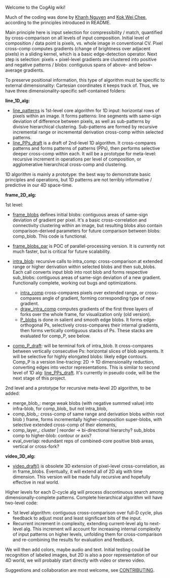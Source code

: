 Welcome to the CogAlg wiki!

Much of the coding was done by [Khanh Nguyen](https://github.com/khanh93vn/CogAlg) and [Kok Wei Chee](https://github.com/kwcckw/CogAlg), according to the principles introduced in README.

Main principle here is input selection for compressibility / match, quantified by cross-comparison on all levels of input composition. Initial level of composition / data point is pixels, vs. whole image in conventional CV. Pixel cross-comp computes gradients (change of brightness over adjacent pixels) in a sliding kernel, which is a basic edge-detection operator. Next step is selection: pixels + pixel-level gradients are clustered into positive and negative patterns / blobs: contiguous spans of above- and below- average gradients. 

To preserve positional information, this type of algorithm must be specific to external dimensionality: Cartesian coordinates it keeps track of. Thus, we have three dimensionality-specific self-contained folders:

**line_1D_alg:**

- [line_patterns](https://github.com/boris-kz/CogAlg/blob/master/line_1D_alg/line_patterns.py) is 1st-level core algorithm for 1D input: horizontal rows of pixels within an image. It forms patterns: line segments with same-sign deviation of difference between pixels, as well as sub-patterns by divisive hierarchical clustering. Sub-patterns are formed by recursive incremental range or incremental derivation cross-comp within selected patterns.  
- [line_PPs_draft](https://github.com/boris-kz/CogAlg/blob/master/line_1D_alg/line_patterns.py) is a draft of 2nd-level 1D algorithm. It cross-compares patterns and forms patterns of patterns (PPs), then performs selective deeper cross-comp within each. It will be a prototype for meta-level: recursive increment in operations per level of composition, or agglomerative hierarchical cross-comp and clustering. 

1D algorithm is mainly a prototype: the best way to demonstrate basic principles and operations, but 1D patterns are not terribly informative / predictive in our 4D space-time.


**frame_2D_alg:**

 1st level:
- [frame_blobs](https://github.com/boris-kz/CogAlg/blob/master/frame_2D_alg/frame_blobs.py) defines initial blobs: contiguous areas of same-sign deviation of gradient per pixel. It's a basic cross-correlation and connectivity clustering within an image, but resulting blobs also contain comparison-derived parameters for future comparison between blobs: comp_blob. This code is functional. 
- [frame_blobs_par](https://github.com/boris-kz/CogAlg/blob/master/frame_2D_alg/frame_blobs_par.py) is POC of parallel-processing version. It is currently not much faster, but is critical for future scalability. 

- [intra_blob](https://github.com/boris-kz/CogAlg/tree/master/frame_2D_alg/intra_blob): recursive calls to intra_comp: cross-comparison at extended range or higher derivation within selected blobs and then sub_blobs. Each call converts input blob into root blob and forms respective sub_blobs: contiguous areas of same-sign deviation of a new gradient. Functionally complete, working out bugs and optimizations.
   
  - [intra_comp](https://github.com/boris-kz/CogAlg/blob/master/frame_2D_alg/intra_comp.py) cross-compares pixels over extended range, or cross-compares angle of gradient, forming corresponding type of new gradient.
  - [draw_intra_comp](https://github.com/boris-kz/CogAlg/blob/master/frame_2D_alg/draw_intra_comp.py) computes gradients of the first three layers of forks over the whole frame, for visualization only (old version).  
  - [P_blobs](https://github.com/boris-kz/CogAlg/blob/master/frame_2D_alg/P_blobs.py) is done in salient and smooth edge blobs. It forms edge-orthogonal Ps, selectively cross-compares their internal gradients, then forms vertically contiguous stacks of Ps. These stacks are evaluated for comp_P, see below. 
  
- [comp_P_draft](https://github.com/boris-kz/CogAlg/blob/master/frame_2D_alg/comp_P_draft.py): will be terminal fork of intra_blob. It cross-compares between vertically consecutive Ps: horizontal slices of blob segments. It will be selective for highly elongated blobs: likely edge contours. Comp_P is a version line-tracing: 2D -> 1D dimensionality reduction, converting edges into vector representations. This is similar to second level of 1D alg: [line_PPs_draft](https://github.com/boris-kz/CogAlg/blob/master/line_1D_alg/line_patterns.py). It's currently in pseudo code, will be the next stage of this project.
  
 2nd level and a prototype for recursive meta-level 2D algorithm, to be added:
 
   - merge_blob_: merge weak blobs (with negative summed value) into infra-blob, for comp_blob_ but not intra_blob,
   - comp_blob_: cross-comp of same range and derivation blobs within root blob ) frame, 
    forms incrementally higher-composition super-blobs, with selective extended cross-comp of their elements,
   - comp_layer_: cluster | reorder -> bi-directional hierarchy? sub_blobs comp to higher-blob: contour or axis? 
   - eval_overlap: redundant reps of combined-core positive blob areas, vertical or cross-fork? 
    
  
**video_3D_alg:**

- [video_draft()](https://github.com/boris-kz/CogAlg/blob/master/video_3D_alg/video_draft.py) is obsolete 3D extension of pixel-level cross-correlation, as in frame_blobs. Eventually, it will extend all of 2D alg with time dimension. This version will be made fully recursive and hopefully effective in real world.


Higher levels for each D-cycle alg will process discontinuous search among dimensionally-complete patterns.
Complete hierarchical algorithm will have two-level code: 

- 1st level algorithm: contiguous cross-comparison over full-D cycle, plus feedback to adjust most and least significant bits of the input. 
- Recurrent increment in complexity, extending current-level alg to next-level alg. This increment will account for increasing internal complexity of input patterns on higher levels, unfolding them for cross-comparison and re-combining the results for evaluation and feedback.

We will then add colors, maybe audio and text. Initial testing could be recognition of labeled images, but 2D is also a poor representation of our 4D world, we will probably start directly with video or stereo video.

Suggestions and collaboration are most welcome, see [CONTRIBUTING](https://github.com/boris-kz/CogAlg/blob/master/CONTRIBUTING.md).